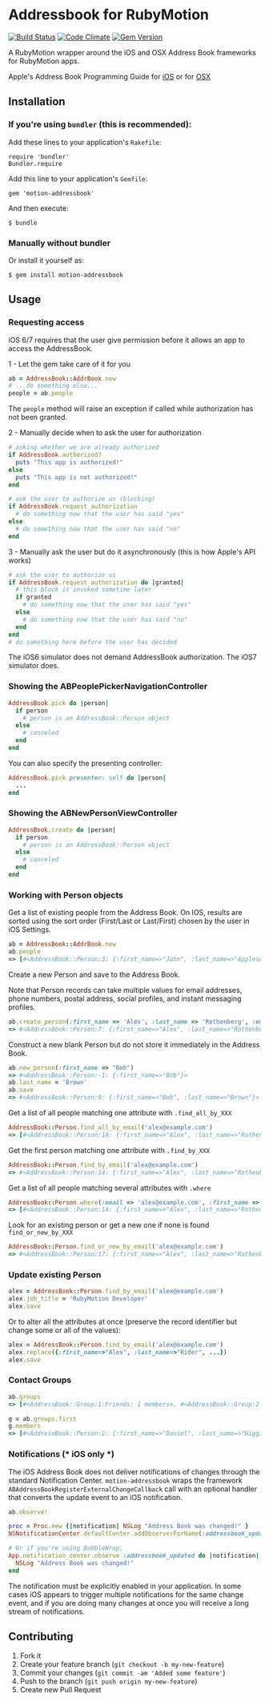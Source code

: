 # Addressbook for RubyMotion

[![Build Status](https://secure.travis-ci.org/alexrothenberg/motion-addressbook.png)](http://travis-ci.org/alexrothenberg/motion-addressbook)
[![Code Climate](https://codeclimate.com/github/alexrothenberg/motion-addressbook.png)](https://codeclimate.com/github/alexrothenberg/motion-addressbook)
[![Gem Version](https://badge.fury.io/rb/motion-addressbook.png)](http://badge.fury.io/rb/motion-addressbook)

A RubyMotion wrapper around the iOS and OSX Address Book frameworks for RubyMotion apps.

Apple's Address Book Programming Guide for [iOS](http://developer.apple.com/library/ios/#DOCUMENTATION/ContactData/Conceptual/AddressBookProgrammingGuideforiPhone/Introduction.html)
or for [OSX](https://developer.apple.com/library/mac/#documentation/userexperience/Conceptual/AddressBook/AddressBook.html#//apple_ref/doc/uid/10000117i)

## Installation

### If you're using `bundler` (this is recommended):

Add these lines to your application's `Rakefile`:

    require 'bundler'
    Bundler.require

Add this line to your application's `Gemfile`:

    gem 'motion-addressbook'

And then execute:

    $ bundle

### Manually without bundler

Or install it yourself as:

    $ gem install motion-addressbook

## Usage

### Requesting access

iOS 6/7 requires that the user give permission before it allows an app to access the AddressBook.

1 - Let the gem take care of it for you

```ruby
ab = AddressBook::AddrBook.new
# ...do something else...
people = ab.people
```

The `people` method will raise an exception if called while
authorization has not been granted.

2 - Manually decide when to ask the user for authorization

```ruby
# asking whether we are already authorized
if AddressBook.authorized?
  puts "This app is authorized!"
else
  puts "This app is not authorized!"
end

# ask the user to authorize us (blocking)
if AddressBook.request_authorization
  # do something now that the user has said "yes"
else
  # do something now that the user has said "no"
end
```

3 - Manually ask the user but do it asynchronously (this is how Apple's API works)

```ruby
# ask the user to authorize us
if AddressBook.request_authorization do |granted|
  # this block is invoked sometime later
  if granted
    # do something now that the user has said "yes"
  else
    # do something now that the user has said "no"
  end
end
# do something here before the user has decided
```

The iOS6 simulator does not demand AddressBook authorization. The iOS7
simulator does.

### Showing the ABPeoplePickerNavigationController

```ruby
AddressBook.pick do |person|
  if person
    # person is an AddressBook::Person object
  else
    # canceled
  end
end
```

You can also specify the presenting controller:

```ruby
AddressBook.pick presenter: self do |person|
  ...
end
```

### Showing the ABNewPersonViewController

```ruby
AddressBook.create do |person|
  if person
    # person is an AddressBook::Person object
  else
    # canceled
  end
end
```

### Working with Person objects

Get a list of existing people from the Address Book. On IOS, results
are sorted using the sort order (First/Last or Last/First) chosen by
the user in iOS Settings.

```ruby
ab = AddressBook::AddrBook.new
ab.people
=> [#<AddressBook::Person:3: {:first_name=>"John", :last_name=>"Appleseed", ...}>, ...]
```

Create a new Person and save to the Address Book.

Note that Person records can take multiple values for email addresses, phone
numbers, postal address, social profiles, and instant messaging
profiles.

```ruby
ab.create_person(:first_name => 'Alex', :last_name => 'Rothenberg', :emails => [{ :value => 'alex@example.com', :label => 'Home'}], :phones => [{ :value => '9920149993', :label => 'Mobile'}])
=> #<AddressBook::Person:7: {:first_name=>"Alex", :last_name=>"Rothenberg", ...}>
```

Construct a new blank Person but do not store it immediately in the Address Book.

```ruby
ab.new_person(:first_name => "Bob")
=> #<AddressBook::Person:-1: {:first_name=>"Bob"}>
ab.last_name = 'Brown'
ab.save
=> #<AddressBook::Person:9: {:first_name=>"Bob", :last_name=>"Brown"}>
```

Get a list of all people matching one attribute with `.find_all_by_XXX`

```ruby
AddressBook::Person.find_all_by_email('alex@example.com')
=> [#<AddressBook::Person:14: {:first_name=>"Alex", :last_name=>"Rothenberg", ...}>]
```

Get the first person matching one attribute with `.find_by_XXX`

```ruby
AddressBook::Person.find_by_email('alex@example.com')
=> #<AddressBook::Person:14: {:first_name=>"Alex", :last_name=>"Rothenberg", ...}>]
```

Get a list of all people matching several attributes with `.where`

```ruby
AddressBook::Person.where(:email => 'alex@example.com', :first_name => 'Alex')
=> [#<AddressBook::Person:14: {:first_name=>"Alex", :last_name=>"Rothenberg", ...}>]
```

Look for an existing person or get a new one if none is found `find_or_new_by_XXX`

```ruby
AddressBook::Person.find_or_new_by_email('alex@example.com')
=> #<AddressBook::Person:17: {:first_name=>"Alex", :last_name=>"Rothenberg", ...}>]
```

### Update existing Person

```ruby
alex = AddressBook::Person.find_by_email('alex@example.com')
alex.job_title = 'RubyMotion Developer'
alex.save
```

Or to alter all the attributes at once (preserve the record identifier
but change some or all of the values):

```ruby
alex = AddressBook::Person.find_by_email('alex@example.com')
alex.replace({:first_name=>"Alex", :last_name=>"Rider", ...})
alex.save
```

### Contact Groups

```ruby
ab.groups
=> [#<AddressBook::Group:1:Friends: 1 members>, #<AddressBook::Group:2:Work: 0 members>]

g = ab.groups.first
g.members
=> [#<AddressBook::Person:2: {:first_name=>"Daniel", :last_name=>"Higgins", ...}>]
```

### Notifications (\* iOS only \*)

The iOS Address Book does not deliver notifications of changes through
the standard Notification Center. `motion-addressbook` wraps the
framework `ABAddressBookRegisterExternalChangeCallback` call with an
optional handler that converts the update event to an iOS
notification.

```ruby
ab.observe!

proc = Proc.new {|notification| NSLog "Address Book was changed!" }
NSNotificationCenter.defaultCenter.addObserverForName(:addressbook_updated, object:nil, queue:NSOperationQueue.mainQueue, usingBlock:proc)

# Or if you're using BubbleWrap:
App.notification_center.observe :addressbook_updated do |notification|
  NSLog "Address Book was changed!"
end
```

The notification must be explicitly enabled in your application. In
some cases iOS appears to trigger multiple notifications for the same
change event, and if you are doing many changes at once you will
receive a long stream of notifications.

## Contributing

1. Fork it
2. Create your feature branch (`git checkout -b my-new-feature`)
3. Commit your changes (`git commit -am 'Added some feature'`)
4. Push to the branch (`git push origin my-new-feature`)
5. Create new Pull Request
